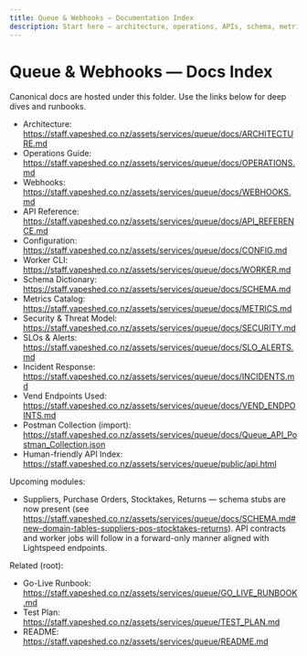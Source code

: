 ```yaml
---
title: Queue & Webhooks — Documentation Index
description: Start here — architecture, operations, APIs, schema, metrics, security, SLOs, and incident response.
---
```


# Queue & Webhooks — Docs Index

Canonical docs are hosted under this folder. Use the links below for deep dives and runbooks.

- Architecture: https://staff.vapeshed.co.nz/assets/services/queue/docs/ARCHITECTURE.md
- Operations Guide: https://staff.vapeshed.co.nz/assets/services/queue/docs/OPERATIONS.md
- Webhooks: https://staff.vapeshed.co.nz/assets/services/queue/docs/WEBHOOKS.md
- API Reference: https://staff.vapeshed.co.nz/assets/services/queue/docs/API_REFERENCE.md
- Configuration: https://staff.vapeshed.co.nz/assets/services/queue/docs/CONFIG.md
- Worker CLI: https://staff.vapeshed.co.nz/assets/services/queue/docs/WORKER.md
- Schema Dictionary: https://staff.vapeshed.co.nz/assets/services/queue/docs/SCHEMA.md
- Metrics Catalog: https://staff.vapeshed.co.nz/assets/services/queue/docs/METRICS.md
- Security & Threat Model: https://staff.vapeshed.co.nz/assets/services/queue/docs/SECURITY.md
- SLOs & Alerts: https://staff.vapeshed.co.nz/assets/services/queue/docs/SLO_ALERTS.md
- Incident Response: https://staff.vapeshed.co.nz/assets/services/queue/docs/INCIDENTS.md
- Vend Endpoints Used: https://staff.vapeshed.co.nz/assets/services/queue/docs/VEND_ENDPOINTS.md
 - Postman Collection (import): https://staff.vapeshed.co.nz/assets/services/queue/docs/Queue_API_Postman_Collection.json
 - Human-friendly API Index: https://staff.vapeshed.co.nz/assets/services/queue/public/api.html

Upcoming modules:
- Suppliers, Purchase Orders, Stocktakes, Returns — schema stubs are now present (see https://staff.vapeshed.co.nz/assets/services/queue/docs/SCHEMA.md#new-domain-tables-suppliers-pos-stocktakes-returns). API contracts and worker jobs will follow in a forward-only manner aligned with Lightspeed endpoints.

Related (root):
- Go-Live Runbook: https://staff.vapeshed.co.nz/assets/services/queue/GO_LIVE_RUNBOOK.md
- Test Plan: https://staff.vapeshed.co.nz/assets/services/queue/TEST_PLAN.md
- README: https://staff.vapeshed.co.nz/assets/services/queue/README.md
